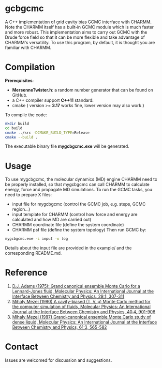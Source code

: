 # gcbgcmc
A C++ implementation of grid cavity bias GCMC interface with CHARMM. Note the CHARMM itself has a built-in GCMC module which is much faster and more robust. This implementation aims to carry out GCMC with the Drude force field so that it can be more flexible and take advantage of CHARMM's versatility. To use this program, by default, it is thought you are familiar with CHARMM.

# Compilation
**Prerequisites**:   
- **MersenneTwister.h**: a random number generator that can be found on GitHub.  
- a C++ compiler support **C++11** standard.  
- cmake ( version >= **3.17** works fine, lower version may also work.)

To compile the code:
```bash
mkdir build
cd build
cmake ../src -DCMAKE_BUILD_TYPE=Release
cmake --build .
```
The executable binary file **mygcbgcmc.exe** will be generated.
# Usage
To use mygcbgcmc, the molecular dynamics (MD) engine CHARMM need to be properly installed, so that mygcbgcmc can call CHARMM to calculate energy, force and propagate MD simulations.
To run the GCMC tasks, you need to prepare X files:
 - input file for mygcbgcmc (control the GCMC job, e.g. steps, GCMC region...)
 - input template for CHARMM (control how force and energy are calculated and how MD are carried out)
 - CHARMM coordinate file (define the system coordinate)
 - CHARMM psf file (define the system topology)
Then run GCMC by:
```bash
mygcbgcmc.exe -i input -o log
```
Details about the input file are provided in the example/ and the corresponding README.md.  

# Reference

 1.  [D.J. Adams (1975): Grand canonical ensemble Monte Carlo for a Lennard-Jones fluid, Molecular Physics: An International Journal at the Interface Between Chemistry and Physics, 29:1, 307-311](http://dx.doi.org/10.1080/00268977500100221)
 2.  [Mihaly Mezei (1980) A cavity-biased (T, V, µ) Monte Carlo method for the computer simulation of fluids, Molecular Physics: An International Journal at the Interface Between Chemistry and Physics, 40:4, 901-906](http://dx.doi.org/10.1080/00268978000101971)
 3.  [Mihaly Mezei (1987) Grand-canonical ensemble Monte Carlo study of dense liquid, Molecular Physics: An International Journal at the Interface Between Chemistry and Physics, 61:3, 565-582](http://dx.doi.org/10.1080/00268978700101321)

# Contact

Issues are welcomed for discussion and suggestions.
